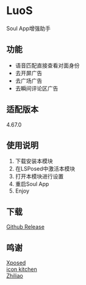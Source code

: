 # LuoS
Soul App增强助手

## 功能
- 语音匹配直接查看对面身份
- 去开屏广告
- 去广场广告
- 去瞬间评论区广告

## 适配版本
4.67.0

## 使用说明
1. 下载安装本模块
2. 在LSPosed中激活本模块
3. 打开本模块进行设置
4. 重启Soul App
5. Enjoy


## 下载
[Github Release](https://github.com/ChengmingFan/LuoS/releases)

## 鸣谢
[Xposed](https://github.com/rovo89/Xposed)  
[icon kitchen](https://icon.kitchen/)  
[Zhiliao](https://github.com/shatyuka/Zhiliao)  